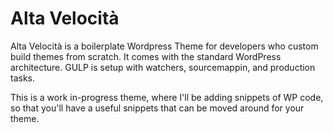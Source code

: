 # Alta Velocità

Alta Velocità is a boilerplate Wordpress Theme for developers who custom build themes from scratch. It comes with the standard WordPress architecture. GULP is setup with watchers, sourcemappin, and production tasks. 

This is a work in-progress theme, where I'll be adding snippets of WP code, so that you'll have a useful snippets that can be moved around for your theme. 
